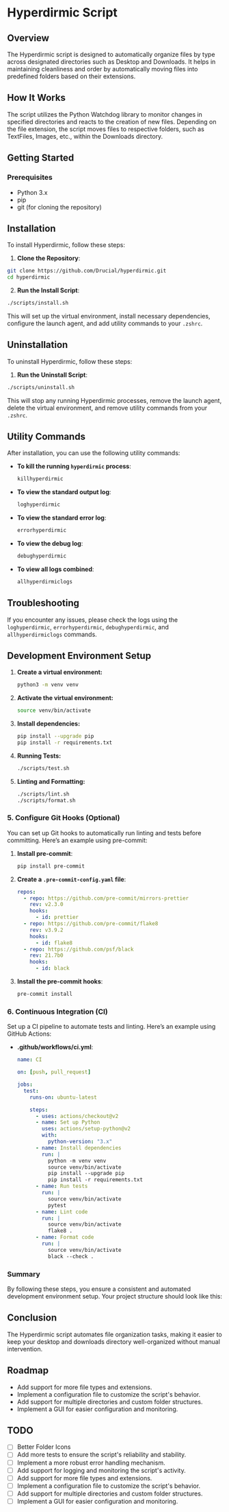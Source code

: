 # Hyperdirmic Script

## Overview

The Hyperdirmic script is designed to automatically organize files by type across designated directories such as Desktop and Downloads. It helps in maintaining cleanliness and order by automatically moving files into predefined folders based on their extensions.

## How It Works

The script utilizes the Python Watchdog library to monitor changes in specified directories and reacts to the creation of new files. Depending on the file extension, the script moves files to respective folders, such as TextFiles, Images, etc., within the Downloads directory.

## Getting Started

### Prerequisites

- Python 3.x
- pip
- git (for cloning the repository)

## Installation

To install Hyperdirmic, follow these steps:

1. **Clone the Repository**:

```bash
git clone https://github.com/Drucial/hyperdirmic.git
cd hyperdirmic
```

2. **Run the Install Script**:

```bash
./scripts/install.sh
```

This will set up the virtual environment, install necessary dependencies, configure the launch agent, and add utility commands to your `.zshrc`.

## Uninstallation

To uninstall Hyperdirmic, follow these steps:

1. **Run the Uninstall Script**:

```bash
./scripts/uninstall.sh
```

This will stop any running Hyperdirmic processes, remove the launch agent, delete the virtual environment, and remove utility commands from your `.zshrc`.

## Utility Commands

After installation, you can use the following utility commands:

- **To kill the running `hyperdirmic` process**:
  ```bash
  killhyperdirmic
  ```
- **To view the standard output log**:
  ```bash
  loghyperdirmic
  ```
- **To view the standard error log**:
  ```bash
  errorhyperdirmic
  ```
- **To view the debug log**:
  ```bash
  debughyperdirmic
  ```
- **To view all logs combined**:
  ```bash
  allhyperdirmiclogs
  ```

## Troubleshooting

If you encounter any issues, please check the logs using the `loghyperdirmic`, `errorhyperdirmic`, `debughyperdirmic`, and `allhyperdirmiclogs` commands.

## Development Environment Setup

1. **Create a virtual environment:**

   ```bash
   python3 -m venv venv
   ```

2. **Activate the virtual environment:**

   ```bash
   source venv/bin/activate
   ```

3. **Install dependencies:**

   ```bash
   pip install --upgrade pip
   pip install -r requirements.txt
   ```

4. **Running Tests:**

   ```bash
   ./scripts/test.sh
   ```

5. **Linting and Formatting:**

   ```bash
   ./scripts/lint.sh
   ./scripts/format.sh
   ```

### 5. Configure Git Hooks (Optional)

You can set up Git hooks to automatically run linting and tests before committing. Here’s an example using pre-commit:

1. **Install pre-commit**:

   ```bash
   pip install pre-commit
   ```

2. **Create a `.pre-commit-config.yaml` file**:

   ```yaml
   repos:
     - repo: https://github.com/pre-commit/mirrors-prettier
       rev: v2.3.0
       hooks:
         - id: prettier
     - repo: https://github.com/pre-commit/flake8
       rev: v3.9.2
       hooks:
         - id: flake8
     - repo: https://github.com/psf/black
       rev: 21.7b0
       hooks:
         - id: black
   ```

3. **Install the pre-commit hooks**:
   ```bash
   pre-commit install
   ```

### 6. Continuous Integration (CI)

Set up a CI pipeline to automate tests and linting. Here’s an example using GitHub Actions:

- **.github/workflows/ci.yml**:

  ```yaml
  name: CI

  on: [push, pull_request]

  jobs:
    test:
      runs-on: ubuntu-latest

      steps:
        - uses: actions/checkout@v2
        - name: Set up Python
          uses: actions/setup-python@v2
          with:
            python-version: "3.x"
        - name: Install dependencies
          run: |
            python -m venv venv
            source venv/bin/activate
            pip install --upgrade pip
            pip install -r requirements.txt
        - name: Run tests
          run: |
            source venv/bin/activate
            pytest
        - name: Lint code
          run: |
            source venv/bin/activate
            flake8 .
        - name: Format code
          run: |
            source venv/bin/activate
            black --check .
  ```

### Summary

By following these steps, you ensure a consistent and automated development environment setup. Your project structure should look like this:

## Conclusion

The Hyperdirmic script automates file organization tasks, making it easier to keep your desktop and downloads directory well-organized without manual intervention.

## Roadmap

- Add support for more file types and extensions.
- Implement a configuration file to customize the script's behavior.
- Add support for multiple directories and custom folder structures.
- Implement a GUI for easier configuration and monitoring.

## TODO

- [ ] Better Folder Icons
- [ ] Add more tests to ensure the script's reliability and stability.
- [ ] Implement a more robust error handling mechanism.
- [ ] Add support for logging and monitoring the script's activity.
- [ ] Add support for more file types and extensions.
- [ ] Implement a configuration file to customize the script's behavior.
- [ ] Add support for multiple directories and custom folder structures.
- [ ] Implement a GUI for easier configuration and monitoring.

<!-- For more details on custom configurations and advanced options, refer to the `Advanced_Configuration.md` in the repository. -->
